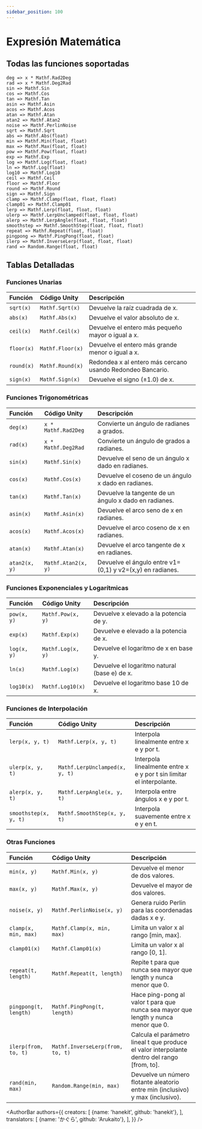 ```yaml
---
sidebar_position: 100
---
```


# Expresión Matemática

## Todas las funciones soportadas

```
deg => x * Mathf.Rad2Deg
rad => x * Mathf.Deg2Rad
sin => Mathf.Sin
cos => Mathf.Cos
tan => Mathf.Tan
asin => Mathf.Asin
acos => Mathf.Acos
atan => Mathf.Atan
atan2 => Mathf.Atan2
noise => Mathf.PerlinNoise
sqrt => Mathf.Sqrt
abs => Mathf.Abs(float)
min => Mathf.Min(float, float)
max => Mathf.Max(float, float)
pow => Mathf.Pow(float, float)
exp => Mathf.Exp
log => Mathf.Log(float, float)
ln => Mathf.Log(float)
log10 => Mathf.Log10
ceil => Mathf.Ceil
floor => Mathf.Floor
round => Mathf.Round
sign => Mathf.Sign
clamp => Mathf.Clamp(float, float, float)
clamp01 => Mathf.Clamp01
lerp => Mathf.Lerp(float, float, float)
ulerp => Mathf.LerpUnclamped(float, float, float)
alerp => Mathf.LerpAngle(float, float, float)
smoothstep => Mathf.SmoothStep(float, float, float)
repeat => Mathf.Repeat(float, float)
pingpong => Mathf.PingPong(float, float)
ilerp => Mathf.InverseLerp(float, float, float)
rand => Random.Range(float, float)
```

## Tablas Detalladas

### Funciones Unarias

| Función    | Código Unity     | Descripción                                                  |
|:---------- |:---------------- |:------------------------------------------------------------ |
| `sqrt(x)`  | `Mathf.Sqrt(x)`  | Devuelve la raíz cuadrada de x.                              |
| `abs(x)`   | `Mathf.Abs(x)`   | Devuelve el valor absoluto de x.                             |
| `ceil(x)`  | `Mathf.Ceil(x)`  | Devuelve el entero más pequeño mayor o igual a x.           |
| `floor(x)` | `Mathf.Floor(x)` | Devuelve el entero más grande menor o igual a x.            |
| `round(x)` | `Mathf.Round(x)` | Redondea x al entero más cercano usando Redondeo Bancario.  |
| `sign(x)`  | `Mathf.Sign(x)`  | Devuelve el signo (±1.0) de x.                              |

### Funciones Trigonométricas

| Función       | Código Unity        | Descripción                                                     |
|:------------- |:------------------- |:--------------------------------------------------------------- |
| `deg(x)`      | `x * Mathf.Rad2Deg` | Convierte un ángulo de radianes a grados.                      |
| `rad(x)`      | `x * Mathf.Deg2Rad` | Convierte un ángulo de grados a radianes.                      |
| `sin(x)`      | `Mathf.Sin(x)`      | Devuelve el seno de un ángulo x dado en radianes.              |
| `cos(x)`      | `Mathf.Cos(x)`      | Devuelve el coseno de un ángulo x dado en radianes.            |
| `tan(x)`      | `Mathf.Tan(x)`      | Devuelve la tangente de un ángulo x dado en radianes.          |
| `asin(x)`     | `Mathf.Asin(x)`     | Devuelve el arco seno de x en radianes.                        |
| `acos(x)`     | `Mathf.Acos(x)`     | Devuelve el arco coseno de x en radianes.                      |
| `atan(x)`     | `Mathf.Atan(x)`     | Devuelve el arco tangente de x en radianes.                    |
| `atan2(x, y)` | `Mathf.Atan2(x, y)` | Devuelve el ángulo entre v1=(0,1) y v2=(x,y) en radianes.     |

### Funciones Exponenciales y Logarítmicas

| Función     | Código Unity      | Descripción                                      |
|:----------- |:----------------- |:------------------------------------------------ |
| `pow(x, y)` | `Mathf.Pow(x, y)` | Devuelve x elevado a la potencia de y.           |
| `exp(x)`    | `Mathf.Exp(x)`    | Devuelve e elevado a la potencia de x.           |
| `log(x, y)` | `Mathf.Log(x, y)` | Devuelve el logaritmo de x en base y.            |
| `ln(x)`     | `Mathf.Log(x)`    | Devuelve el logaritmo natural (base e) de x.     |
| `log10(x)`  | `Mathf.Log10(x)`  | Devuelve el logaritmo base 10 de x.              |

### Funciones de Interpolación

| Función               | Código Unity               | Descripción                                                                      |
|:--------------------- |:--------------------------- |:-------------------------------------------------------------------------------- |
| `lerp(x, y, t)`       | `Mathf.Lerp(x, y, t)`          | Interpola linealmente entre x e y por t.                                    |
| `ulerp(x, y, t)`      | `Mathf.LerpUnclamped(x, y, t)` | Interpola linealmente entre x e y por t sin limitar el interpolante.        |
| `alerp(x, y, t)`      | `Mathf.LerpAngle(x, y, t)`     | Interpola entre ángulos x e y por t.                                        |
| `smoothstep(x, y, t)` | `Mathf.SmoothStep(x, y, t)`    | Interpola suavemente entre x e y en t.                                      |


### Otras Funciones

| Función               | Código Unity                 | Descripción                                                                                                  |
|:--------------------- |:---------------------------- |:------------------------------------------------------------------------------------------------------------ |
| `min(x, y)`           | `Mathf.Min(x, y)`                | Devuelve el menor de dos valores.                                                                       |
| `max(x, y)`           | `Mathf.Max(x, y)`                | Devuelve el mayor de dos valores.                                                                       |
| `noise(x, y)`         | `Mathf.PerlinNoise(x, y)`        | Genera ruido Perlin para las coordenadas dadas x e y.                                               |
| `clamp(x, min, max)`  | `Mathf.Clamp(x, min, max)`       | Limita un valor x al rango \[min, max\].                                                            |
| `clamp01(x)`          | `Mathf.Clamp01(x)`               | Limita un valor x al rango \[0, 1\].                                                                |
| `repeat(t, length)`   | `Mathf.Repeat(t, length)`        | Repite t para que nunca sea mayor que length y nunca menor que 0.                                   |
| `pingpong(t, length)` | `Mathf.PingPong(t, length)`      | Hace ping-pong al valor t para que nunca sea mayor que length y nunca menor que 0.                  |
| `ilerp(from, to, t)`  | `Mathf.InverseLerp(from, to, t)` | Calcula el parámetro lineal t que produce el valor interpolante dentro del rango \[from, to\].      |
| `rand(min, max)`      | `Random.Range(min, max)`         | Devuelve un número flotante aleatorio entre min (inclusivo) y max (inclusivo).                      |

<AuthorBar authors={{
  creators: [
    {name: 'hanekit', github: 'hanekit'},
  ],  translators: [
    {name: 'かぐら', github: 'Arukaito'},
  ],
}} />
